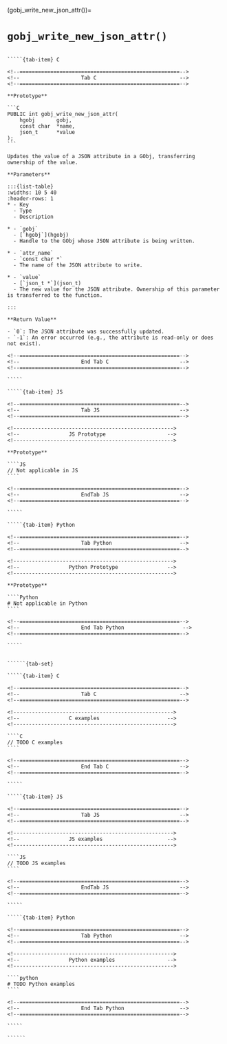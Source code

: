 

<!-- ============================================================== -->
(gobj_write_new_json_attr())=
# `gobj_write_new_json_attr()`
<!-- ============================================================== -->



<!------------------------------------------------------------>
<!--                    Prototypes                          -->
<!------------------------------------------------------------>

``````{tab-set}

`````{tab-item} C

<!--====================================================-->
<!--                    Tab C                           -->
<!--====================================================-->

**Prototype**

```C
PUBLIC int gobj_write_new_json_attr(
    hgobj       gobj,
    const char  *name,
    json_t      *value
);
```

Updates the value of a JSON attribute in a GObj, transferring ownership of the value.

**Parameters**

:::{list-table}
:widths: 10 5 40
:header-rows: 1
* - Key
  - Type
  - Description

* - `gobj`
  - [`hgobj`](hgobj)
  - Handle to the GObj whose JSON attribute is being written.

* - `attr_name`
  - `const char *`
  - The name of the JSON attribute to write.

* - `value`
  - [`json_t *`](json_t)
  - The new value for the JSON attribute. Ownership of this parameter is transferred to the function.

:::

**Return Value**

- `0`: The JSON attribute was successfully updated.
- `-1`: An error occurred (e.g., the attribute is read-only or does not exist).

<!--====================================================-->
<!--                    End Tab C                       -->
<!--====================================================-->

`````

`````{tab-item} JS

<!--====================================================-->
<!--                    Tab JS                          -->
<!--====================================================-->

<!---------------------------------------------------->
<!--                JS Prototype                    -->
<!---------------------------------------------------->

**Prototype**

````JS
// Not applicable in JS
````

<!--====================================================-->
<!--                    EndTab JS                       -->
<!--====================================================-->

`````

`````{tab-item} Python

<!--====================================================-->
<!--                    Tab Python                      -->
<!--====================================================-->

<!---------------------------------------------------->
<!--                Python Prototype                -->
<!---------------------------------------------------->

**Prototype**

````Python
# Not applicable in Python
````

<!--====================================================-->
<!--                    End Tab Python                   -->
<!--====================================================-->

`````

``````

<!------------------------------------------------------------>
<!--                    Examples                            -->
<!------------------------------------------------------------>

```````{dropdown} Examples

``````{tab-set}

`````{tab-item} C

<!--====================================================-->
<!--                    Tab C                           -->
<!--====================================================-->

<!---------------------------------------------------->
<!--                C examples                      -->
<!---------------------------------------------------->

````C
// TODO C examples
````

<!--====================================================-->
<!--                    End Tab C                       -->
<!--====================================================-->

`````

`````{tab-item} JS

<!--====================================================-->
<!--                    Tab JS                          -->
<!--====================================================-->

<!---------------------------------------------------->
<!--                JS examples                     -->
<!---------------------------------------------------->

````JS
// TODO JS examples
````

<!--====================================================-->
<!--                    EndTab JS                       -->
<!--====================================================-->

`````

`````{tab-item} Python

<!--====================================================-->
<!--                    Tab Python                      -->
<!--====================================================-->

<!---------------------------------------------------->
<!--                Python examples                 -->
<!---------------------------------------------------->

````python
# TODO Python examples
````

<!--====================================================-->
<!--                    End Tab Python                  -->
<!--====================================================-->

`````

``````

```````
